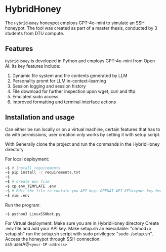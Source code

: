 # HybridHoney

The `HybridHoney` honeypot employs GPT-4o-mini to simulate an SSH honeypot. 
The tool was created as part of a master thesis, conducted by 3 students from DTU compute.

## Features

`HybridHoney` is developed in Python and employs GPT-4o-mini from Open AI. Its key features include:
1. Dynamic file system and file contents generated by LLM
2. Personality promt for LLM in-context-learning
3. Session logging and session history
4. File download for further inspection upon wget, curl and tftp
5. Emulated sudo access
6. Improved formatting and terminal interface actions

## Installation and usage
Can either be run locally or on a virtual machine, 
certain features that has to do with permissions, user creation only works by setting it with setup script.

With
Generally clone the project and run the commands in the HybridHoney directory

For local deployment:
```bash
~$ # Install requirements
~$ pip install -r requirements.txt
~$
~$ # Create env file
~$ cp env_TEMPLATE .env
~$ # Edit the file to contain you API key: OPENAI_API_KEY=<your-key-here>
~$ vim .env
```
Run the program:
```
~$ python3 LinuxSSHbot.py 
```
For Virtual deployment:
Make sure you are in HybridHoney directory
Create .env file and add your API key. 
Make setup.sh an executable:
"chmod+x setup.sh"
run the setup.sh script with sudo privileges: 
"sudo ./setup.sh".    
Access the honeypot through SSH connection:      
ssh userA@`<your-IP-address>`

